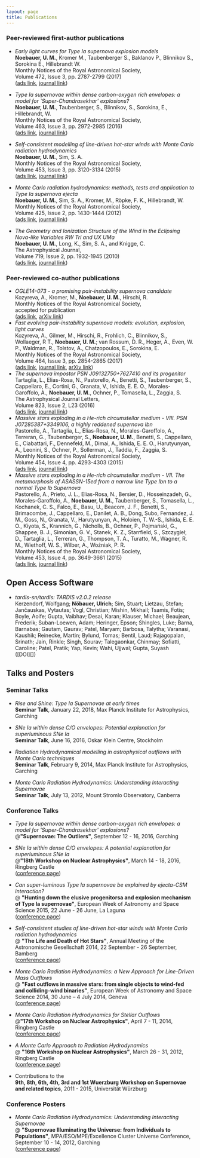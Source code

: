 ```yaml
---
layout: page
title: Publications
---
```


### Peer-reviewed first-author publications

  * _Early light curves for Type Ia supernova explosion models_  
    __Noebauer, U. M.__, Kromer M., Taubenberger S., Baklanov P., Blinnikov S., Sorokina E., Hillebrandt W.  
    Monthly Notices of the Royal Astronomical Society,   
    Volume 472, Issue 3, pp. 2787-2799 (2017)  
    ([ads link][noebauer2017ads], [journal link][noebauer2017journal])

  * _Type Ia supernovae within dense carbon-oxygen rich envelopes: a model for `Super-Chandrasekhar' explosions?_  
    __Noebauer, U. M.__, Taubenberger, S., Blinnikov, S., Sorokina, E., Hillebrandt, W.  
    Monthly Notices of the Royal Astronomical Society,   
    Volume 463, Issue 3, pp. 2972-2985 (2016)  
    ([ads link][noebauer2016ads], [journal link][noebauer2016journal])

  * _Self-consistent modelling of line-driven hot-star winds with Monte Carlo radiation hydrodynamics_  
    __Noebauer, U. M.__, Sim, S. A.  
    Monthly Notices of the Royal Astronomical Society,   
    Volume 453, Issue 3, pp. 3120-3134 (2015)  
    ([ads link][noebauer2015ads], [journal link][noebauer2015journal])

  * _Monte Carlo radiation hydrodynamics: methods, tests and application to Type Ia supernova ejecta_  
    __Noebauer, U. M.__, Sim, S. A., Kromer, M., Röpke, F. K., Hillebrandt, W.  
    Monthly Notices of the Royal Astronomical Society,   
    Volume 425, Issue 2, pp. 1430-1444 (2012)  
    ([ads link][noebauer2012ads], [journal link][noebauer2012journal])

  * _The Geometry and Ionization Structure of the Wind in the Eclipsing Nova-like Variables RW Tri and UX UMa_  
    __Noebauer, U. M.__, Long, K., Sim, S. A., and Knigge, C.  
    The Astrophysical Journal,   
    Volume 719, Issue 2, pp. 1932-1945 (2010)  
    ([ads link][noebauer2010ads], [journal link][noebauer2010journal])

### Peer-reviewed co-author publications

  * _OGLE14-073 - a promising pair-instability supernova candidate_  
     Kozyreva, A., Kromer, M., __Noebauer, U. M.__, Hirschi, R.  
     Monthly Notices of the Royal Astronomical Society,  
     accepted for publication  
     ([ads link][kozyreva2018ads], [arXiv link][kozyreva2018arxiv])  
  * _Fast evolving pair-instability supernova models: evolution, explosion, light curves_  
     Kozyreva, A., Gilmer, M., Hirschi, R., Frohlich, C., Blinnikov, S., Wollaeger, R T., __Noebauer, U. M.__; van Rossum, D. R., Heger, A., Even, W. P., Waldman, R., Tolstov, A., Chatzopoulos, E., Sorokina, E.  
     Monthly Notices of the Royal Astronomical Society,  
     Volume 464, Issue 3, pp. 2854-2865 (2017)   
     ([ads link][kozyreva2016ads], [journal link][kozyreva2016journal], [arXiv link][kozyreva2016arxiv])
  * _The supernova impostor PSN J09132750+7627410 and its progenitor_  
    Tartaglia, L., Elias-Rosa, N., Pastorello, A., Benetti, S., Taubenberger, S., Cappellaro, E., Cortini, G., Granata, V., Ishida, E. E. O., Morales-Garoffolo, A., __Noebauer, U. M.__, Ochner, P., Tomasella, L., Zaggia, S.  
    The Astrophysical Journal Letters,   
    Volume 823, Issue 2, L23 (2016)  
    ([ads link][tartaglia2016ads], [journal link][tartaglia2016journal])  
  * _Massive stars exploding in a He-rich circumstellar medium - VIII. PSN J07285387+3349106, a highly reddened supernova Ibn_  
    Pastorello, A., Tartaglia, L., Elias-Rosa, N., Morales-Garoffolo, A., Terreran, G., Taubenberger, S., __Noebauer, U. M.__, Benetti, S., Cappellaro, E., Ciabattari, F., Dennefeld, M., Dimai, A., Ishida, E. E. O., Harutyunyan, A., Leonini, S., Ochner, P., Sollerman, J., Taddia, F., Zaggia, S.  
    Monthly Notices of the Royal Astronomical Society,  
    Volume 454, Issue 4, pp. 4293-4303 (2015)   
    ([ads link][pastorello2015bads], [journal link][pastorello2015bjournal])  
  * _Massive stars exploding in a He-rich circumstellar medium - VII. The metamorphosis of ASASSN-15ed from a narrow line Type Ibn to a normal Type Ib Supernova_  
    Pastorello, A., Prieto, J. L., Elias-Rosa, N., Bersier, D., Hosseinzadeh, G., Morales-Garoffolo, A., __Noebauer, U. M.__, Taubenberger, S., Tomasella, L., Kochanek, C. S., Falco, E., Basu, U., Beacom, J. F., Benetti, S., Brimacombe, J., Cappellaro, E., Danilet, A. B., Dong, Subo, Fernandez, J. M., Goss, N., Granata, V., Harutyunyan, A., Holoien, T. W.-S., Ishida, E. E. O., Kiyota, S., Krannich, G., Nicholls, B., Ochner, P., Pojmański, G., Shappee, B. J., Simonian, G. V., Stanek, K. Z., Starrfield, S., Szczygieł, D., Tartaglia, L., Terreran, G., Thompson, T. A., Turatto, M., Wagner, R. M., Wiethoff, W. S., Wilber, A., Woźniak, P. R.  
    Monthly Notices of the Royal Astronomical Society,   
    Volume 453, Issue 4, pp. 3649-3661 (2015)  
    ([ads link][pastorello2015aads], [journal link][pastorello2015ajournal])  


## Open Access Software

   * _tardis-sn/tardis: TARDIS v2.0.2 release_  
     Kerzendorf, Wolfgang; __Nöbauer, Ulrich__; Sim, Stuart; Lietzau, Stefan; Jančauskas, Vytautas; Vogl, Christian; Mishin, Mikhail; Tsamis, Fotis; Boyle, Aoife; Gupta, Vaibhav; Desai, Karan; Klauser, Michael; Beaujean, Frederik; Suban-Loewen, Adam; Heringer, Epson; Shingles, Luke; Barna, Barnabas; Gautam, Gaurav; Patel, Maryam; Barbosa, Talytha; Varanasi, Kaushik; Reinecke, Martin; Bylund, Tomas; Bentil, Laud; Rajagopalan, Srinath; Jain, Rinkle; Singh, Sourav; Talegaonkar, Chinmay; Sofiatti, Caroline; Patel, Pratik; Yap, Kevin; Wahi, Ujjwal; Gupta, Suyash  
     ([DOI][])


## Talks and Posters

### Seminar Talks

  * _Rise and Shine: Type Ia Supernovae at early times_  
    __Seminar Talk__, January 22, 2018, Max Planck Institute for Astrophysics, Garching  

  * _SNe Ia within dense C/O envelopes: Potential explanation for superluminous SNe Ia_  
    __Seminar Talk__, June 16, 2016, Oskar Klein Centre, Stockholm  

  * _Radiation Hydrodynamical modelling in astrophysical outflows with Monte Carlo techniques_  
    __Seminar Talk__, February 9, 2014, Max Planck Institute for Astrophysics, Garching  

  * _Monte Carlo Radiation Hydrodynamics: Understanding Interacting Supernovae_  
    __Seminar Talk__, July 13, 2012, Mount Stromlo Observatory, Canberra  

### Conference Talks

  * _Type Ia supernovae within dense carbon-oxygen rich envelopes: a model for 'Super-Chandrasekhar' explosions?_  
    @__"Supernovae: The Outliers"__, September 12 - 16, 2016, Garching  

  * _SNe Ia within dense C/O envelopes: A potential explanation for superluminous SNe Ia_  
    @__"18th Workshop on Nuclear Astrophysics"__, March 14 - 18, 2016, Ringberg Castle  
    ([conference page][ringberg2016])

  *   _Can super-luminous Type Ia supernovae be explained by ejecta-CSM interaction?_  
    @ __"Hunting down the elusive progenitorsa and explosion mechanism of Type Ia supernovae"__, European Week of Astronomy and Space Science 2015, 22 June - 26 June, La Laguna  
      ([conference page][ewass2015])

  *   _Self-consistent studies of line-driven hot-star winds with Monte Carlo radiation hydrodynamics_  
    @ __"The Life and Death of Hot Stars"__, Annual Meeting of the Astronomische Gesellschaft 2014, 22 September - 26 September, Bamberg  
      ([conference page][agmeeting2014])

  *   _Monte Carlo Radiation Hydrodynamics: a New Approach for Line-Driven Mass Outflows_  
    @ __"Fast outflows in massive stars: from single objects to wind-fed and colliding-wind binaries"__, European Week of Astronomy and Space Science 2014, 30 June – 4 July 2014, Geneva  
      ([conference page][ewass2014])

  * _Monte Carlo Radiation Hydrodynamics for Stellar Outflows_  
    @__"17th Workshop on Nuclear Astrophysics"__, April 7 - 11, 2014, Ringberg Castle  
    ([conference page][ringberg2014])

  * _A Monte Carlo Approach to Radiation Hydrodynamics_  
    @ __"16th Workshop on Nuclear Astrophysics"__, March 26 - 31, 2012, Ringberg Castle  
    ([conference page][ringberg2012])

  * Contributions to the  
    __9th, 8th, 6th, 4th, 3rd and 1st Wuerzburg Workshop on Supernovae and related topics__, 2011 - 2015, Universität Würzburg

### Conference Posters

  * _Monte Carlo Radiation Hydrodynamics: Understanding Interacting Supernovae_  
    @ __"Supernovae Illuminating the Universe: from Individuals to Populations"__, MPA/ESO/MPE/Excellence Cluster Universe Conference, September 10 - 14, 2012, Garching  
    ([conference page][garching2012])


[tardis_doi]: https://doi.org/10.5281/zenodo.592480
[noebauer2010ads]: http://adsabs.harvard.edu/abs/2010ApJ...719.1932N
[noebauer2010journal]: http://iopscience.iop.org/0004-637X/719/2/1932/
[noebauer2012ads]: http://adsabs.harvard.edu/abs/2012MNRAS.425.1430N
[noebauer2012journal]: http://mnras.oxfordjournals.org/content/425/2/1430
[noebauer2015ads]: http://adsabs.harvard.edu/abs/2015MNRAS.453.3120N
[noebauer2015journal]: http://mnras.oxfordjournals.org/content/453/3/3120
[noebauer2016ads]: http://adsabs.harvard.edu/doi/10.1093/mnras/stw2197
[noebauer2016journal]: http://mnras.oxfordjournals.org/content/463/3/2972
[noebauer2017arxiv]: https://arxiv.org/abs/1706.03613
[noebauer2017ads]: http://adsabs.harvard.edu/abs/2017MNRAS.472.2787N
[noebauer2017journal]: https://academic.oup.com/mnras/article-abstract/472/3/2787/4082243/Early-light-curves-for-Type-Ia-supernova-explosion?redirectedFrom=fulltext
[pastorello2015aads]: http://adsabs.harvard.edu/abs/2015MNRAS.453.3649P
[pastorello2015ajournal]: http://mnras.oxfordjournals.org/content/453/4/3649
[pastorello2015bads]: http://adsabs.harvard.edu/abs/2015MNRAS.454.4293P
[pastorello2015bjournal]: http://mnras.oxfordjournals.org/content/454/4/4293
[ringberg2012]: http://www.mpa-garching.mpg.de/Hydro/NucAstro/workshop_2012.html
[ringberg2014]: http://www.mpa-garching.mpg.de/Hydro/NucAstro/workshop_2014.html
[ringberg2016]: http://www.mpa-garching.mpg.de/Hydro/NucAstro/workshop_2016.html
[ewass2014]: http://eas.unige.ch/EWASS2014/session_display.jsp?id=S7
[ewass2015]: http://eas.unige.ch/EWASS2015/session.jsp?id=Sp17
[garching2012]: http://www.mpa-garching.mpg.de/sn2012/
[agmeeting2014]: http://www.astro.physik.uni-potsdam.de/~htodt/ag2014/
[tartaglia2016ads]: http://adsabs.harvard.edu/abs/2016ApJ...823L..23T
[tartaglia2016journal]:  http://iopscience.iop.org/article/10.3847/2041-8205/823/2/L23/meta;jsessionid=E769CA023BB291D303AAC7143F5694E5.c2.iopscience.cld.iop.org 
[kozyreva2016ads]: http://adsabs.harvard.edu/abs/2016arXiv161001086K
[kozyreva2016arxiv]: https://arxiv.org/abs/1610.01086
[kozyreva2016journal]: http://mnras.oxfordjournals.org/content/early/2016/10/06/mnras.stw2562.abstract?keytype=ref&ijkey=UczdedzcAN1Sgwn
[kozyreva2018ads]: http://adsabs.harvard.edu/abs/2018arXiv180405791K
[kozyreva2018arxiv]: https://arxiv.org/abs/1804.05791
